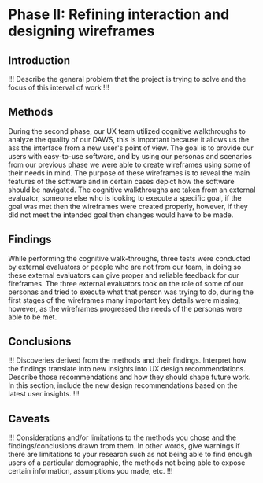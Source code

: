 # Phase II: Refining interaction and designing wireframes

## Introduction

!!! Describe the general problem that the project is trying to solve and the focus of this interval of work !!!

## Methods

During the second phase, our UX team utilized cognitive walkthroughs to analyze the quality of our DAWS, this is important because it allows us the ass the interface from a new user's point of view. The goal is to provide our users with easy-to-use software, and by using our personas and scenarios from our previous phase we were able to create wireframes using some of their needs in mind. The purpose of these wireframes is to reveal the main features of the software and in certain cases depict how the software should be navigated. The cognitive walkthroughs are taken from an external evaluator, someone else who is looking to execute a specific goal, if the goal was met then the wireframes were created properly, however, if they did not meet the intended goal then changes would have to be made.

## Findings

While performing the cognitive walk-throughs, three tests were conducted by external evaluators or people who are not from our team, in doing so these external evaluators can give proper and reliable feedback for our fireframes. The three external evaluators took on the role of some of our personas and tried to execute what that person was trying to do, during the first stages of the wireframes many important key details were missing, however, as the wireframes progressed the needs of the personas were able to be met.

## Conclusions

!!! Discoveries derived from the methods and their findings. Interpret how the findings translate into new insights into UX design recommendations. Describe those recommendations and how they should shape future work. In this section, include the new design recommendations based on the latest user insights. !!!

## Caveats

!!! Considerations and/or limitations to the methods you chose and the findings/conclusions drawn from them. In other words, give warnings if there are limitations to your research such as not being able to find enough users of a particular demographic, the methods not being able to expose certain information, assumptions you made, etc. !!!
